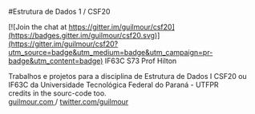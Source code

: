 #Estrutura de Dados 1 / CSF20

[![Join the chat at https://gitter.im/guilmour/csf20](https://badges.gitter.im/guilmour/csf20.svg)](https://gitter.im/guilmour/csf20?utm_source=badge&utm_medium=badge&utm_campaign=pr-badge&utm_content=badge)
IF63C S73 Prof Hilton <br>

Trabalhos e projetos para a disciplina de Estrutura de Dados I CSF20 ou IF63C 
da Universidade Tecnológica Federal do Paraná - UTFPR 
<br>
credits in the sourc-code too.<br>
<a href="http://guilmour.com"> guilmour.com </a> / <a href="twitter.com/guilmour">  twitter.com/guilmour </a>

